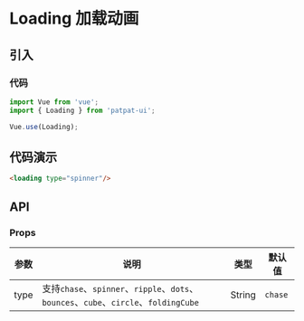 # Loading 加载动画
## 引入
### 代码
```javascript
import Vue from 'vue';
import { Loading } from 'patpat-ui';

Vue.use(Loading);
```

## 代码演示

```html
<loading type="spinner"/>
```

## API
### Props

| 参数 | 说明 | 类型 | 默认值 |
| --- | --- | --- | --- |
| type | 支持`chase`、`spinner`、`ripple`、`dots`、`bounces`、`cube`、`circle`、`foldingCube` | String | `chase` |
